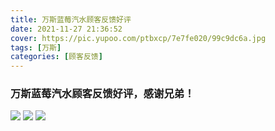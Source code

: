 ```yaml
---
title: 万斯蓝莓汽水顾客反馈好评
date: 2021-11-27 21:36:52
cover: https://pic.yupoo.com/ptbxcp/7e7fe020/99c9dc6a.jpg
tags: [万斯]
categories: [顾客反馈]
---
```


###  万斯蓝莓汽水顾客反馈好评，感谢兄弟！
![](https://pic.yupoo.com/ptbxcp/c1893d32/da468f88.jpg)
![](https://pic.yupoo.com/ptbxcp/7e7fe020/99c9dc6a.jpg)
![](https://pic.yupoo.com/ptbxcp/0e324e91/442e71f0.jpg)